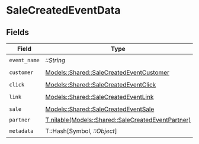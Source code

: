 # SaleCreatedEventData


## Fields

| Field                                                                                                | Type                                                                                                 | Required                                                                                             | Description                                                                                          |
| ---------------------------------------------------------------------------------------------------- | ---------------------------------------------------------------------------------------------------- | ---------------------------------------------------------------------------------------------------- | ---------------------------------------------------------------------------------------------------- |
| `event_name`                                                                                         | *::String*                                                                                           | :heavy_check_mark:                                                                                   | N/A                                                                                                  |
| `customer`                                                                                           | [Models::Shared::SaleCreatedEventCustomer](../../models/shared/salecreatedeventcustomer.md)          | :heavy_check_mark:                                                                                   | N/A                                                                                                  |
| `click`                                                                                              | [Models::Shared::SaleCreatedEventClick](../../models/shared/salecreatedeventclick.md)                | :heavy_check_mark:                                                                                   | N/A                                                                                                  |
| `link`                                                                                               | [Models::Shared::SaleCreatedEventLink](../../models/shared/salecreatedeventlink.md)                  | :heavy_check_mark:                                                                                   | N/A                                                                                                  |
| `sale`                                                                                               | [Models::Shared::SaleCreatedEventSale](../../models/shared/salecreatedeventsale.md)                  | :heavy_check_mark:                                                                                   | N/A                                                                                                  |
| `partner`                                                                                            | [T.nilable(Models::Shared::SaleCreatedEventPartner)](../../models/shared/salecreatedeventpartner.md) | :heavy_minus_sign:                                                                                   | N/A                                                                                                  |
| `metadata`                                                                                           | T::Hash[Symbol, *::Object*]                                                                          | :heavy_check_mark:                                                                                   | N/A                                                                                                  |